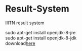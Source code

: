 # Result-System
IIITN result system

sudo apt-get install openjdk-8-jre <br/>
sudo apt-get install openjdk-8-jdk <br/>
download[here](https://dev.mysql.com/downloads/file/?id=488433)
